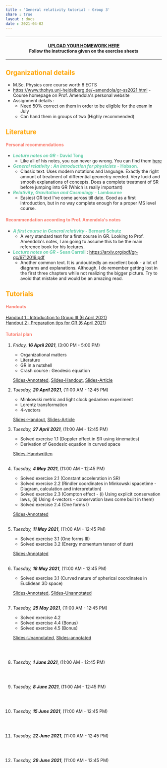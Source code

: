 ```yaml
---
title : 'General relativity tutorial - Group 3'
share : true
layout : docs
date : 2021-04-02
---
```


#### <hr>

#### <center>[UPLOAD YOUR HOMEWORK HERE](https://heibox.uni-heidelberg.de/u/d/f82d403f5c3749ffbe9f/)<br> Follow the instructions given on the exercise sheets</center>

<hr>

## <span style="color:orange"> **Organizational details** </span>

- M.Sc. Physics core course worth 8 ECTS
- https://www.thphys.uni-heidelberg.de/~amendola/gr-ss2021.html - Course homepage on Prof. Amendola's personal website
- Assignment details :
  - Need 50% correct on them in order to be eligible for the exam in July
  - Can hand them in groups of two (Highly recommended)

## <span style="color:orange"> **Literature** </span>

#### <span style="color:salmon"> Personal recommendations </span>

- <span style = "color:mediumaquamarine"> **_Lecture notes on GR_ - David Tong**  </span>
  - Like all of his notes, you can never go wrong. You can find them [here](http://www.damtp.cam.ac.uk/user/tong/gr.html)
- <span style = "color:mediumaquamarine">***General relativity : An introduction for physicists*** - **Hobson**. </span>
  - Classic text. Uses modern notations and language. Exactly the right amount of treatment of differential geometry needed. Very lucid and smooth explanations of concepts. Does a complete treatment of SR before jumping into GR (Which is really important)
- <span style = "color:mediumaquamarine">***Relativity, Gravitation and Cosmology*** -  **Lambourne**  </span>
  - Easiest GR text I've come across till date. Good as a first introduction, but in no way complete enough for a proper MS level course.

#### <span style="color:salmon"> Recommendation according to Prof. Amendola's notes </span>

- <span style = "color:mediumaquamarine">  **_A first course in General relativity_ - Bernard Schutz**  </span>
  - A very standard text for a first course in GR. Looking to Prof. Amendola's notes, I am going to assume this to be the main reference book for his lectures.
- <span style = "color:mediumaquamarine">  **_Lecture notes on GR_ - Sean Carroll**  </span> : https://arxiv.org/pdf/gr-qc/9712019.pdf
  - Another common text. It is undoubtedly an excellent book - a lot of diagrams and explanations.  Although, I do remember getting lost in the first three chapters while not realizing the bigger picture. Try to avoid that mistake and would be an amazing read.

## <span style="color:orange">**Tutorials** </span>

#### <span style="color:salmon">Handouts </span>

[Handout 1 : Introduction to Group III  (6 April 2021)](/files/teaching_md/ss21_gr/handout1_intro_to_groupiii_6april.pdf)  <br>
[Handout 2 : Preparation tips for GR (6 April 2021)](/files/teaching_md/ss21_gr/handout2.pdf)

#### <span style="color:salmon">Tutorial plan</span>

1. *Friday, **16 April 2021***, (3:00 PM - 5:00 PM)
    - Organizational matters
    - Literature
    - GR in a nutshell
    - Crash course : Geodesic equation

    [Slides-Annotated](/files/teaching_md/ss21_gr/slides0_new_annotated-16_4_21.pdf), [Slides-Handout](/files/teaching_md/ss21_gr/slides0_new_handout-16_4_21.pdf), [Slides-Article](/files/teaching_md/ss21_gr/slides0_new_article-16_4_21.pdf)

2. *Tuesday, **20 April 2021***,  (11:00 AM - 12:45 PM)<br>
   - Minkowski metric and light clock gedanken experiment
   - Lorentz transformation
   - 4-vectors

    [Slides-Handout](/files/teaching_md/ss21_gr/slides1_handout-20_4_21.pdf), [Slides-Article](/files/teaching_md/ss21_gr/slides1_article-20_4_21.pdf)
     <br>

3. *Tuesday, **27 April 2021***, (11:00 AM - 12:45 PM)<br>
    - Solved exercise 1.1 (Doppler effect in SR using kinematics)
    - Derivation of Geodesic equation in curved space

    [Slides-Handwritten](/files/teaching_md/ss21_gr/slides2_exercise1-27_4_21.pdf)
      <br> <br>

4. *Tuesday, **4 May 2021***, (11:00 AM - 12:45 PM) <br>
    - Solved exercise 2.1 (Constant acceleration in SR)
    - Solved exercise 2.2 (Rindler coordinates in Minkowski spacetime - Diagram, calculation and interpretation)
    - Solved exercise 2.3 (Compton effect - (i) Using explicit conservation laws, (ii) Using 4-vectors - conservation laws come built in them)
    - Solved exercise 2.4 (One forms I)

    [Slides-Annotated](/files/teaching_md/ss21_gr/slides3_exercise2-4_5_21.pdf)
   <br><br>

5. *Tuesday, **11 May 2021***, (11:00 AM - 12:45 PM)
    - Solved exercise 3.1 (One forms III)
    - Solved exercise 3.2 (Energy momentum tensor of dust)

    [Slides-Annotated](/files/teaching_md/ss21_gr/ex_sheet_3.pdf)
    <br><br>

6. *Tuesday, **18 May 2021***, (11:00 AM - 12:45 PM)
    - Solved exercise 3.1 (Curved nature of spherical coordinates in Euclidean 3D space)

    [Slides-Annotated](/files/teaching_md/ss21_gr/ex_sheet_4_annotated.pdf),
    [Slides-Unannotated](/files/teaching_md/ss21_gr/ex_sheet_4_unannotated.pdf)
    <br><br>

7. *Tuesday, **25 May 2021***, (11:00 AM - 12:45 PM)  

    -  Solved exercise 4.2
    -  Solved exercise 4.4 (Bonus)
    -  Solved exercise 4.5 (Bonus)

    [Slides-Unannotated](/files/teaching_md/ss21_gr/GR_EX4.pdf),
    [Slides-annotated](/files/teaching_md/ss21_gr/GR_EX4-annotated.pdf)

    <br><br>

8. *Tuesday, **1 June 2021***, (11:00 AM - 12:45 PM)

    <br><br>

9. *Tuesday, **8 June 2021***, (11:00 AM - 12:45 PM)

    <br><br>

10. *Tuesday, **15 June 2021***, (11:00 AM - 12:45 PM)

     <br><br>

11. *Tuesday, **22 June 2021***, (11:00 AM - 12:45 PM)

      <br><br>

12. *Tuesday, **29 June 2021***, (11:00 AM - 12:45 PM)

      <br><br>
